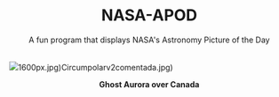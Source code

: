 <div align="center">
  <h1>
    NASA-APOD
  </h1>
</div>
  
<div align="center">
  A fun program that displays NASA's Astronomy Picture of the Day
</div>

<br>

![](https://apod.nasa.gov/apod/image/2310/AuroraGhost_Takasaka_960.jpg)1600px.jpg)Circumpolarv2comentada.jpg)

<p align = "center">
  <b>Ghost Aurora over Canada</b>
</p>

